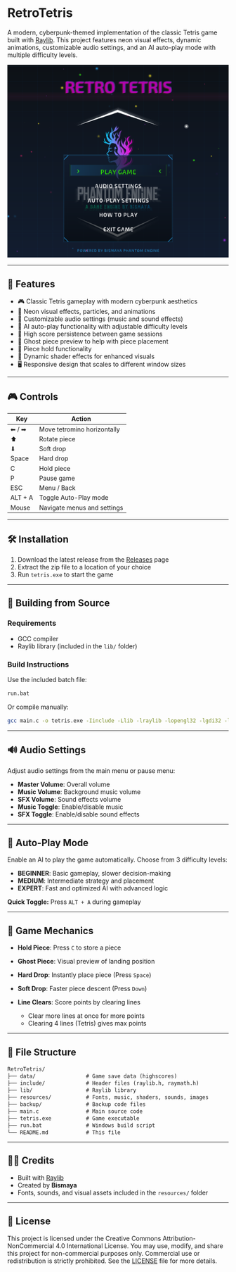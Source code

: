 # RetroTetris

A modern, cyberpunk-themed implementation of the classic Tetris game built with [Raylib](https://www.raylib.com/). This project features neon visual effects, dynamic animations, customizable audio settings, and an AI auto-play mode with multiple difficulty levels.

![RetroTetris](image.png)

---

## 🚀 Features

- 🎮 Classic Tetris gameplay with modern cyberpunk aesthetics  
- 🌈 Neon visual effects, particles, and animations  
- 🎵 Customizable audio settings (music and sound effects)  
- 🤖 AI auto-play functionality with adjustable difficulty levels  
- 💾 High score persistence between game sessions  
- 👻 Ghost piece preview to help with piece placement  
- 🔄 Piece hold functionality  
- 🎨 Dynamic shader effects for enhanced visuals  
- 🖥️ Responsive design that scales to different window sizes  

---

## 🎮 Controls

| Key        | Action                        |
|------------|-------------------------------|
| ⬅ / ➡     | Move tetromino horizontally   |
| ⬆         | Rotate piece                  |
| ⬇         | Soft drop                     |
| Space      | Hard drop                     |
| C          | Hold piece                    |
| P          | Pause game                    |
| ESC        | Menu / Back                   |
| ALT + A    | Toggle Auto-Play mode         |
| Mouse      | Navigate menus and settings   |

---

## 🛠️ Installation

1. Download the latest release from the [Releases](#) page  
2. Extract the zip file to a location of your choice  
3. Run `tetris.exe` to start the game  

---

## 🧱 Building from Source

### Requirements
- GCC compiler  
- Raylib library (included in the `lib/` folder)  

### Build Instructions
Use the included batch file:
```bash
run.bat
````

Or compile manually:

```bash
gcc main.c -o tetris.exe -Iinclude -Llib -lraylib -lopengl32 -lgdi32 -lwinmm
```

---

## 🔊 Audio Settings

Adjust audio settings from the main menu or pause menu:

* **Master Volume**: Overall volume
* **Music Volume**: Background music volume
* **SFX Volume**: Sound effects volume
* **Music Toggle**: Enable/disable music
* **SFX Toggle**: Enable/disable sound effects

---

## 🤖 Auto-Play Mode

Enable an AI to play the game automatically. Choose from 3 difficulty levels:

* **BEGINNER**: Basic gameplay, slower decision-making
* **MEDIUM**: Intermediate strategy and placement
* **EXPERT**: Fast and optimized AI with advanced logic

**Quick Toggle:** Press `ALT + A` during gameplay

---

## 🧩 Game Mechanics

* **Hold Piece**: Press `C` to store a piece
* **Ghost Piece**: Visual preview of landing position
* **Hard Drop**: Instantly place piece (Press `Space`)
* **Soft Drop**: Faster piece descent (Press `Down`)
* **Line Clears**: Score points by clearing lines

  * Clear more lines at once for more points
  * Clearing 4 lines (Tetris) gives max points

---

## 📁 File Structure

```
RetroTetris/
├── data/                # Game save data (highscores)
├── include/             # Header files (raylib.h, raymath.h)
├── lib/                 # Raylib library
├── resources/           # Fonts, music, shaders, sounds, images
├── backup/              # Backup code files
├── main.c               # Main source code
├── tetris.exe           # Game executable
├── run.bat              # Windows build script
└── README.md            # This file
```

---

## 🧑‍💻 Credits

* Built with [Raylib](https://www.raylib.com)
* Created by **Bismaya**
* Fonts, sounds, and visual assets included in the `resources/` folder

---

## 📄 License

This project is licensed under the Creative Commons Attribution-NonCommercial 4.0 International License. You may use, modify, and share this project for non-commercial purposes only. Commercial use or redistribution is strictly prohibited.
See the [LICENSE](LICENSE) file for more details.